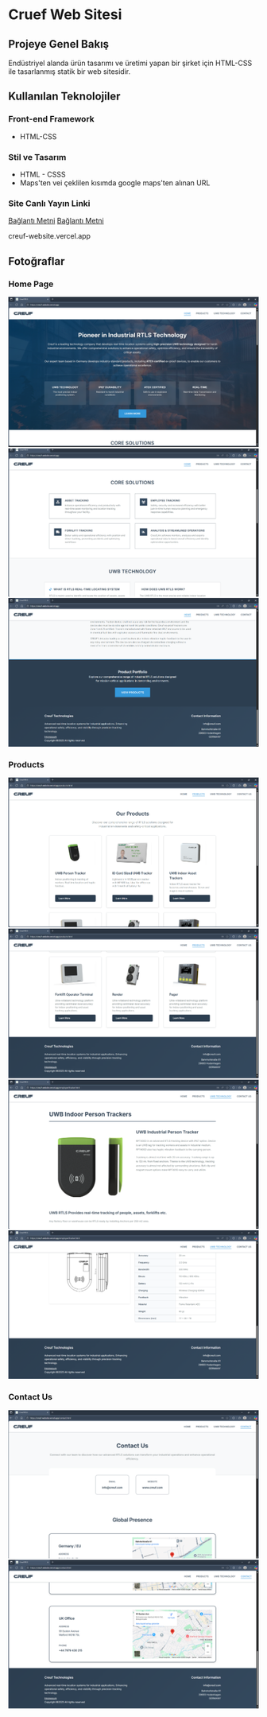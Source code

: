 # Cruef Web Sitesi

## Projeye Genel Bakış

Endüstriyel alanda ürün tasarımı ve üretimi yapan bir şirket için HTML-CSS ile tasarlanmış statik bir web sitesidir.

## Kullanılan Teknolojiler

### Front-end Framework

- HTML-CSS

### Stil ve Tasarım

- HTML - CSSS
- Maps'ten vei çeklilen kısımda google maps'ten alınan URL

### Site Canlı Yayın Linki
[Bağlantı Metni](https://creuf-website.vercel.app)
[Bağlantı Metni](creuf-website.vercel.app)

creuf-website.vercel.app

## Fotoğraflar

### Home Page
![Proje Ekran Görüntüsü](screenshots/resim1.png)
![Proje Ekran Görüntüsü](screenshots/resim2.png)
![Proje Ekran Görüntüsü](screenshots/resim3.png)

### Products
![Proje Ekran Görüntüsü](screenshots/resim4.png)
![Proje Ekran Görüntüsü](screenshots/resim5.png)
![Proje Ekran Görüntüsü](screenshots/resim6.png)
![Proje Ekran Görüntüsü](screenshots/resim7.png)

### Contact Us
![Proje Ekran Görüntüsü](screenshots/resim18.png)
![Proje Ekran Görüntüsü](screenshots/resim19.png)

